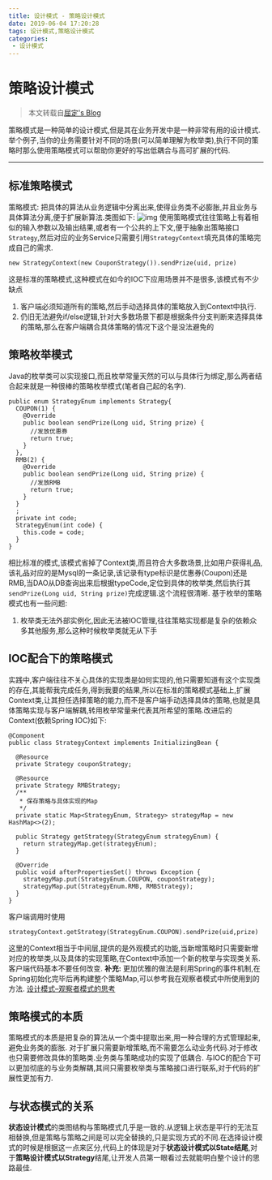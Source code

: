 ```yaml
---
title: 设计模式 - 策略设计模式
date: 2019-06-04 17:20:28
tags: 设计模式,策略设计模式
categories:
 - 设计模式
---
```


# 策略设计模式

> 本文转载自[屈定's Blog](https://mrdear.cn/)

策略模式是一种简单的设计模式,但是其在业务开发中是一种非常有用的设计模式.举个例子,当你的业务需要针对不同的场景(可以简单理解为枚举类),执行不同的策略时那么使用策略模式可以帮助你更好的写出低耦合与高可扩展的代码.

------

## 标准策略模式

策略模式: 把具体的算法从业务逻辑中分离出来,使得业务类不必膨胀,并且业务与具体算法分离,便于扩展新算法.类图如下:
![img](http://imgblog.mrdear.cn/1521374929.png?imageMogr2/thumbnail/!100p)
使用策略模式往往策略上有着相似的输入参数以及输出结果,或者有一个公共的上下文,便于抽象出策略接口`Strategy`,然后对应的业务Service只需要引用`StrategyContext`填充具体的策略完成自己的需求.

```
new StrategyContext(new CouponStrategy()).sendPrize(uid, prize)
```



这是标准的策略模式,这种模式在如今的IOC下应用场景并不是很多,该模式有不少缺点

1. 客户端必须知道所有的策略,然后手动选择具体的策略放入到Context中执行.
2. 仍旧无法避免if/else逻辑,针对大多数场景下都是根据条件分支判断来选择具体的策略,那么在客户端耦合具体策略的情况下这个是没法避免的

## 策略枚举模式

Java的枚举类可以实现接口,而且枚举常量天然的可以与具体行为绑定,那么两者结合起来就是一种很棒的策略枚举模式(笔者自己起的名字).

```
public enum StrategyEnum implements Strategy{
  COUPON(1) {
    @Override
    public boolean sendPrize(Long uid, String prize) {
      //发放优惠券
      return true;
    }
  },
  RMB(2) {
    @Override
    public boolean sendPrize(Long uid, String prize) {
      //发放RMB
      return true;
    }
  }
  ;
  private int code;
  StrategyEnum(int code) {
    this.code = code;
  }
}
```



相比标准的模式,该模式省掉了Context类,而且符合大多数场景,比如用户获得礼品,该礼品对应的是Mysql的一条记录,该记录有type标识是优惠券(Coupon)还是RMB,当DAO从DB查询出来后根据typeCode,定位到具体的枚举类,然后执行其`sendPrize(Long uid, String prize)`完成逻辑.这个流程很清晰.
基于枚举的策略模式也有一些问题:

1. 枚举类无法外部实例化,因此无法被IOC管理,往往策略实现都是复杂的依赖众多其他服务,那么这种时候枚举类就无从下手

## IOC配合下的策略模式

实践中,客户端往往不关心具体的实现类是如何实现的,他只需要知道有这个实现类的存在,其能帮我完成任务,得到我要的结果,所以在标准的策略模式基础上,扩展Context类,让其担任选择策略的能力,而不是客户端手动选择具体的策略,也就是具体策略实现与客户端解耦,转用枚举常量来代表其所希望的策略.改进后的Context(依赖Spring IOC)如下:

```
@Component
public class StrategyContext implements InitializingBean {

  @Resource
  private Strategy couponStrategy;

  @Resource
  private Strategy RMBStrategy;
  /**
   * 保存策略与具体实现的Map
   */
  private static Map<StrategyEnum, Strategy> strategyMap = new HashMap<>(2);

  public Strategy getStrategy(StrategyEnum strategyEnum) {
    return strategyMap.get(strategyEnum);
  }

  @Override
  public void afterPropertiesSet() throws Exception {
    strategyMap.put(StrategyEnum.COUPON, couponStrategy);
    strategyMap.put(StrategyEnum.RMB, RMBStrategy);
  }
}
```



客户端调用时使用

```
strategyContext.getStrategy(StrategyEnum.COUPON).sendPrize(uid,prize)
```



这里的Context相当于中间层,提供的是外观模式的功能,当新增策略时只需要新增对应的枚举类,以及具体的实现策略,在Context中添加一个新的枚举与实现类关系.客户端代码基本不要任何改变.
**补充:** 更加优雅的做法是利用Spring的事件机制,在Spring初始化完毕后再构建整个策略Map,可以参考我在观察者模式中所使用到的方法.
[设计模式–观察者模式的思考](https://mrdear.cn/2018/04/20/experience/design_patterns--observer/)

## 策略模式的本质

策略模式的本质是把复杂的算法从一个类中提取出来,用一种合理的方式管理起来,避免业务类的膨胀.
对于扩展只需要新增策略,而不需要怎么动业务代码.对于修改也只需要修改具体的策略类.业务类与策略成功的实现了低耦合.
与IOC的配合下可以更加彻底的与业务类解耦,其间只需要枚举类与策略接口进行联系,对于代码的扩展性更加有力.

## 与状态模式的关系

**状态设计模式**的类图结构与策略模式几乎是一致的.从逻辑上状态是平行的无法互相替换,但是策略与策略之间是可以完全替换的,只是实现方式的不同.在选择设计模式的时候是根据这一点来区分,代码上的体现是对于**状态设计模式以State结尾**,对于**策略设计模式以Strategy**结尾,让开发人员第一眼看过去就能明白整个设计的思路最佳.